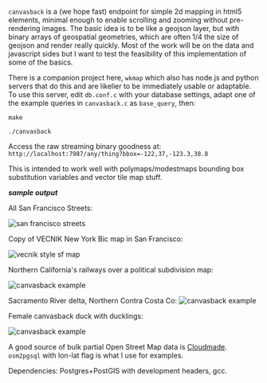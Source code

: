 `canvasback` is a (we hope fast) endpoint for simple 2d mapping in html5 elements, minimal 
enough to enable scrolling and zooming without pre-rendering images. The basic
idea is to be like a geojson layer, but with binary arrays of geospatial geometries,
which are often 1/4 the size of geojson and render really quickly. Most of 
the work will be on the data and javascript sides but I want to test the 
feasibility of this implementation of some of the basics.

There is a companion project here, `wkmap` which also has node.js and python servers
that do this and are likelier to be immediately usable or adaptable. To use this server, 
edit `db.conf.c` with your database settings, adapt one of the example
queries in `canvasback.c` as `base_query`, then:

`make`

`./canvasback`

Access the raw streaming binary goodness at: `http://localhost:7987/any/thing?bbox=-122,37,-123.3,38.8`

This is intended to work well with polymaps/modestmaps bounding box substitution 
variables and vector tile map stuff.

***sample output***

All San Francisco Streets:

![san francisco streets](http://h.sfgeo.org/tmp/pics/osm_streets_padded_wkb.png)

Copy of VECNIK New York Bic map in San Francisco:

![vecnik style sf map](http://h.sfgeo.org/tmp/pics/comolosvizzualiteros.png)

Northern California's railways over a political subdivision map:

![canvasback
example](http://h.sfgeo.org/tmp/pics/railways_canvasback.jpg)

Sacramento River delta, Northern Contra Costa Co:
![canvasback
example](http://h.sfgeo.org/tmp/pics/delta_canvasback.jpg)

Female canvasback duck with ducklings:

![canvasback example](http://upload.wikimedia.org/wikipedia/commons/3/35/Aythya_valisineria2.jpg)

A good source of bulk partial Open Street Map data is [Cloudmade](http://downloads.cloudmade.com/).
`osm2pgsql` with lon-lat flag is what I use for examples.

Dependencies: Postgres+PostGIS with development headers, gcc.
